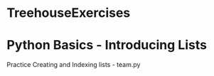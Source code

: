# TreehouseExercises

# Python Basics - Introducing Lists
Practice Creating and Indexing lists - team.py
